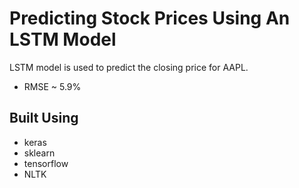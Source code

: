 # Predicting Stock Prices Using An LSTM Model
LSTM model is used to predict the closing price for AAPL. 
* RMSE ~ 5.9%

## Built Using
* keras
* sklearn
* tensorflow
* NLTK
 
